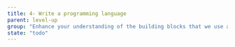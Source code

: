 ```yaml
---
title: 4- Write a programming language
parent: level-up
group: "Enhance your understanding of the building blocks that we use as developers"
state: "todo"
---
```

